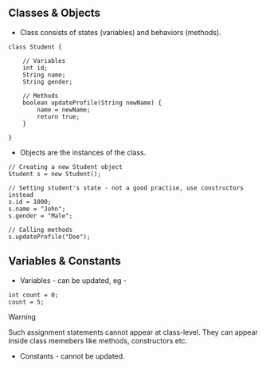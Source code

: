 ## Classes & Objects

- Class consists of states (variables) and behaviors (methods).
```
class Student {

    // Variables
    int id;
    String name;
    String gender;

    // Methods
    boolean updateProfile(String newName) {
        name = newName;
        return true;
    }

}
```

- Objects are the instances of the class.
```
// Creating a new Student object
Student s = new Student();

// Setting student's state - not a good practise, use constructors instead
s.id = 1000;
s.name = "John";
s.gender = "Male"; 

// Calling methods
s.updateProfile("Doe");
```

## Variables & Constants

- Variables - can be updated, eg - 
```
int count = 0;
count = 5;
```

> [!WARNING]
> Such assignment statements cannot appear at class-level. They can appear inside class memebers like methods, constructors etc.

- Constants - cannot be updated.


